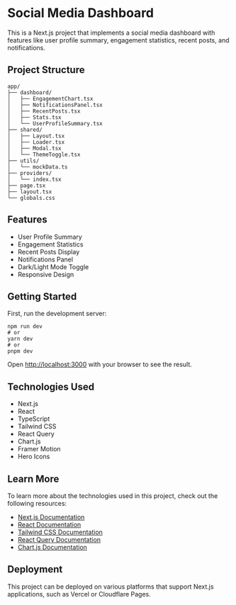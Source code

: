 # Social Media Dashboard

This is a Next.js project that implements a social media dashboard with features like user profile summary, engagement statistics, recent posts, and notifications.

## Project Structure

```
app/
├── dashboard/
│   ├── EngagementChart.tsx
│   ├── NotificationsPanel.tsx
│   ├── RecentPosts.tsx
│   ├── Stats.tsx
│   └── UserProfileSummary.tsx
├── shared/
│   ├── Layout.tsx
│   ├── Loader.tsx
│   ├── Modal.tsx
│   └── ThemeToggle.tsx
├── utils/
│   └── mockData.ts
├── providers/
│   └── index.tsx
├── page.tsx
├── layout.tsx
└── globals.css

```

## Features

- User Profile Summary
- Engagement Statistics
- Recent Posts Display
- Notifications Panel
- Dark/Light Mode Toggle
- Responsive Design

## Getting Started

First, run the development server:

```
npm run dev
# or
yarn dev
# or
pnpm dev
```

Open [http://localhost:3000](http://localhost:3000) with your browser to see the result.

## Technologies Used

- Next.js
- React
- TypeScript
- Tailwind CSS
- React Query
- Chart.js
- Framer Motion
- Hero Icons

## Learn More

To learn more about the technologies used in this project, check out the following resources:

- [Next.js Documentation](https://nextjs.org/docs)
- [React Documentation](https://reactjs.org/docs/getting-started.html)
- [Tailwind CSS Documentation](https://tailwindcss.com/docs)
- [React Query Documentation](https://react-query.tanstack.com/)
- [Chart.js Documentation](https://www.chartjs.org/docs/latest/)

## Deployment

This project can be deployed on various platforms that support Next.js applications, such as Vercel or Cloudflare Pages.
